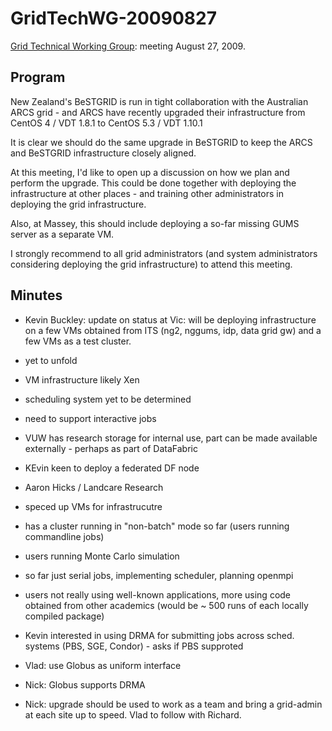 # GridTechWG-20090827

[Grid Technical Working Group](/wiki/spaces/BeSTGRID/pages/3816950451): meeting August 27, 2009.

## Program

New Zealand's BeSTGRID is run in tight collaboration with the Australian ARCS grid - and ARCS have recently upgraded their infrastructure from CentOS 4 / VDT 1.8.1 to CentOS 5.3 / VDT 1.10.1

It is clear we should do the same upgrade in BeSTGRID to keep the ARCS and BeSTGRID infrastructure closely aligned.

At this meeting, I'd like to open up a discussion on how we plan and perform the upgrade.  This could be done together with deploying the infrastructure at other places - and training other administrators in deploying the grid infrastructure.

Also, at Massey, this should include deploying a so-far missing GUMS server as a separate VM.

I strongly recommend to all grid administrators (and system administrators considering deploying the grid infrastructure) to attend this meeting.

## Minutes

- Kevin Buckley: update on status at Vic: will be deploying infrastructure on a few VMs obtained from ITS (ng2, nggums, idp, data grid gw) and a few VMs as a test cluster.
	
- yet to unfold
- VM infrastructure likely Xen
- scheduling system yet to be determined
- need to support interactive jobs

- VUW has research storage for internal use, part can be made available externally - perhaps as part of DataFabric
	
- KEvin keen to deploy a federated DF node

- Aaron Hicks / Landcare Research
	
- speced up VMs for infrastrucutre
- has a cluster running in "non-batch" mode so far (users running commandline jobs)
		
- users running Monte Carlo simulation
- so far just serial jobs, implementing scheduler, planning openmpi

- users not really using well-known applications, more using code obtained from other academics (would be ~ 500 runs of each locally compiled package)

- Kevin interested in using DRMA for submitting jobs across sched. systems (PBS, SGE, Condor) - asks if PBS supproted
- Vlad: use Globus as uniform interface
- Nick: Globus supports DRMA

- Nick: upgrade should be used to work as a team and bring a grid-admin at each site up to speed. Vlad to follow with Richard.
